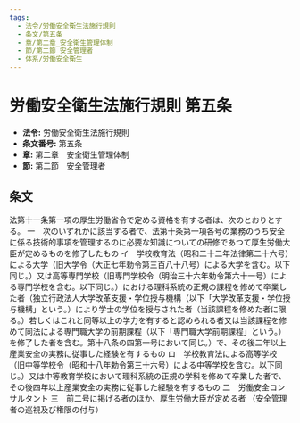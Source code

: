 ```yaml
---
tags:
  - 法令/労働安全衛生法施行規則
  - 条文/第五条
  - 章/第二章_安全衛生管理体制
  - 節/第二節_安全管理者
  - 体系/労働安全衛生
---
```

# 労働安全衛生法施行規則 第五条

- **法令:** 労働安全衛生法施行規則
- **条文番号:** 第五条
- **章:** 第二章　安全衛生管理体制
- **節:** 第二節　安全管理者

## 条文
法第十一条第一項の厚生労働省令で定める資格を有する者は、次のとおりとする。
一　次のいずれかに該当する者で、法第十条第一項各号の業務のうち安全に係る技術的事項を管理するのに必要な知識についての研修であつて厚生労働大臣が定めるものを修了したもの
イ　学校教育法（昭和二十二年法律第二十六号）による大学（旧大学令（大正七年勅令第三百八十八号）による大学を含む。以下同じ。）又は高等専門学校（旧専門学校令（明治三十六年勅令第六十一号）による専門学校を含む。以下同じ。）における理科系統の正規の課程を修めて卒業した者（独立行政法人大学改革支援・学位授与機構（以下「大学改革支援・学位授与機構」という。）により学士の学位を授与された者（当該課程を修めた者に限る。）若しくはこれと同等以上の学力を有すると認められる者又は当該課程を修めて同法による専門職大学の前期課程（以下「専門職大学前期課程」という。）を修了した者を含む。第十八条の四第一号において同じ。）で、その後二年以上産業安全の実務に従事した経験を有するもの
ロ　学校教育法による高等学校（旧中等学校令（昭和十八年勅令第三十六号）による中等学校を含む。以下同じ。）又は中等教育学校において理科系統の正規の学科を修めて卒業した者で、その後四年以上産業安全の実務に従事した経験を有するもの
二　労働安全コンサルタント
三　前二号に掲げる者のほか、厚生労働大臣が定める者
（安全管理者の巡視及び権限の付与）

